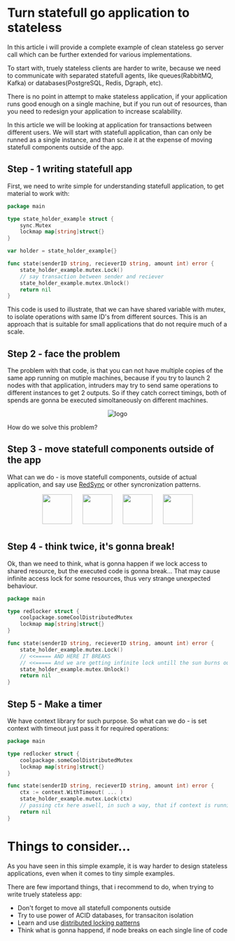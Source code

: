 # Turn statefull go application to stateless
In this article i will provide a complete example of clean stateless go server call which can be further extended for various implementations.

To start with, truely stateless clients are harder to write, because we need to communicate with separated statefull agents, like queues(RabbitMQ, Kafka) or databases(PostgreSQL, Redis, Dgraph, etc).

There is no point in attempt to make stateless application, if your application runs good enough on a single machine, but if you run out of resources, than you need to redesign your application to increase scalability.

In this article we will be looking at application for transactions between different users. We will start with statefull application, than can only be runned as a single instance, and than scale it at the expense of moving statefull components outside of the app.

## Step - 1 writing statefull app

First, we need to write simple for understanding statefull application, to get material to work with:
```go
package main

type state_holder_example struct {
	sync.Mutex
	lockmap map[string]struct{}
}

var holder = state_holder_example{}

func state(senderID string, recieverID string, amount int) error {
	state_holder_example.mutex.Lock()
    // say transaction between sender and reciever
    state_holder_example.mutex.Unlock()
	return nil
}
```

This code is used to illustrate, that we can have shared variable with mutex, to isolate operations with same ID's from different sources. This is an approach that is suitable for small applications that do not require much of a scale.

## Step 2 - face the problem

The problem with that code, is that you can not have multiple copies of the same app running on mutiple machines, because if you try to launch 2 nodes with that application, intruders may try to send same operations to different instances to get 2 outputs. So if they catch correct timings, both of spends are gonna be executed simoltaneously on different machines.

<p align="center">
  <img src="https://elf11.github.io/images/doubleSpending-blockchain.png" alt="logo"/>
</p>

How do we solve this problem?

## Step 3 - move statefull components outside of the app

What can we do - is move statefull components, outside of actual application, and say use [RedSync](https://github.com/go-redsync/redsync) or other syncronization patterns.

<p align="center">
<img go align="center" style="padding-left: 10px; padding-right: 10px; padding-bottom: 10px;" width="ﬁ" height="68px" src="https://juststickers.in/wp-content/uploads/2016/07/go-programming-language.png" /> 
<img go align="center" style="padding-left: 10px; padding-right: 10px; padding-bottom: 10px;" width="68px" height="68px" src="https://juststickers.in/wp-content/uploads/2016/07/go-programming-language.png" /> 
<img plus align="center" style="padding-left: 10px; padding-right: 10px; padding-bottom: 10px;" width="68px"  height="68px" src="https://www.picng.com/upload/plus/png_plus_52208.png" />
<img redis align="center" style="padding-left: 10px; padding-right: 10px; padding-bottom: 10px;" width="68px"  height="68px" src="https://camo.githubusercontent.com/4050472d0036e02ed3805e8329474f062eac6ae847ca0ac107d4889fa778711a/68747470733a2f2f6973332d73736c2e6d7a7374617469632e636f6d2f696d6167652f7468756d622f507572706c653132342f76342f31372f63642f61322f31376364613261302d623634312d633364302d336432322d3134313730346134306565662f49636f6e2e706e672f313230307836333062622e706e67" />
</p>

## Step 4 - think twice, it's gonna break!

Ok, than we need to think, what is gonna happen if we lock access to shared resource, but the executed code is gonna break...
That may cause infinite access lock for some resources, thus very strange unexpected behaviour.

```go
package main

type redlocker struct {
	coolpackage.someCoolDistributedMutex
	lockmap map[string]struct{}
}

func state(senderID string, recieverID string, amount int) error {
	state_holder_example.mutex.Lock()
    // <<===== AND HERE IT BREAKS
    // <<===== And we are getting infinite lock untill the sun burns out...
    state_holder_example.mutex.Unlock()
	return nil
}
```

## Step 5 - Make a timer

We have context library for such purpose. 
So what can we do - is set context with timeout just pass it for required operations:

```go
package main

type redlocker struct {
	coolpackage.someCoolDistributedMutex
	lockmap map[string]struct{}
}

func state(senderID string, recieverID string, amount int) error {
    ctx := context.WithTimeout( ... )
	state_holder_example.mutex.Lock(ctx)
    // passing ctx here aswell, in such a way, that if context is running out, we are backing evrything up to previous condition
	return nil
}
```

# Things to consider...

As you have seen in this simple example, it is way harder to design stateless applications, even when it comes to tiny simple examples. 

There are few importand things, that i recommend to do, when trying to write truely stateless app:

- Don't forget to move all statefull components outside
- Try to use power of ACID databases, for transaciton isolation
- Learn and use [distributed locking patterns](https://martin.kleppmann.com/2016/02/08/how-to-do-distributed-locking.html)
- Think what is gonna happend, if node breaks on each single line of code

